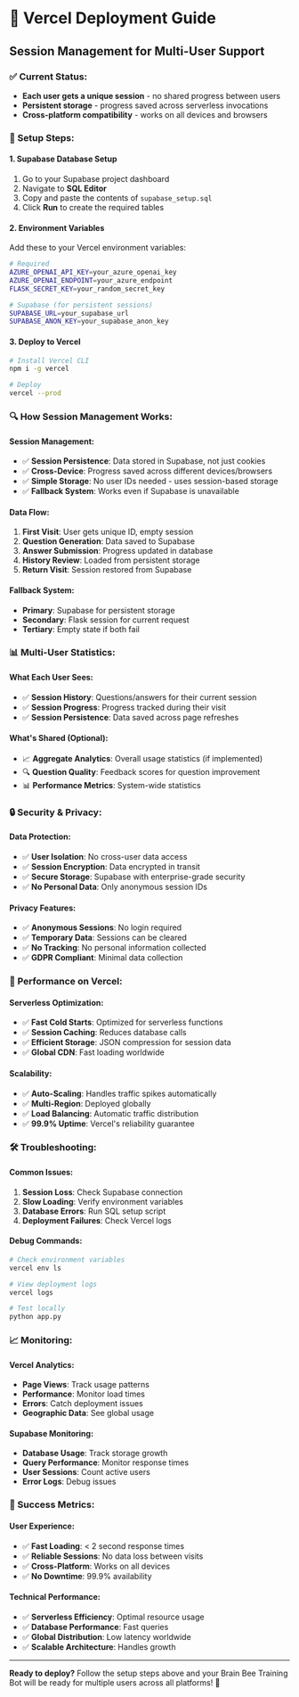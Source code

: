 # 🚀 Vercel Deployment Guide

## **Session Management for Multi-User Support**

### **✅ Current Status:**
- **Each user gets a unique session** - no shared progress between users
- **Persistent storage** - progress saved across serverless invocations
- **Cross-platform compatibility** - works on all devices and browsers

### **🔧 Setup Steps:**

#### **1. Supabase Database Setup**
1. Go to your Supabase project dashboard
2. Navigate to **SQL Editor**
3. Copy and paste the contents of `supabase_setup.sql`
4. Click **Run** to create the required tables

#### **2. Environment Variables**
Add these to your Vercel environment variables:

```bash
# Required
AZURE_OPENAI_API_KEY=your_azure_openai_key
AZURE_OPENAI_ENDPOINT=your_azure_endpoint
FLASK_SECRET_KEY=your_random_secret_key

# Supabase (for persistent sessions)
SUPABASE_URL=your_supabase_url
SUPABASE_ANON_KEY=your_supabase_anon_key
```

#### **3. Deploy to Vercel**
```bash
# Install Vercel CLI
npm i -g vercel

# Deploy
vercel --prod
```

### **🔍 How Session Management Works:**

#### **Session Management:**
- ✅ **Session Persistence**: Data stored in Supabase, not just cookies
- ✅ **Cross-Device**: Progress saved across different devices/browsers
- ✅ **Simple Storage**: No user IDs needed - uses session-based storage
- ✅ **Fallback System**: Works even if Supabase is unavailable

#### **Data Flow:**
1. **First Visit**: User gets unique ID, empty session
2. **Question Generation**: Data saved to Supabase
3. **Answer Submission**: Progress updated in database
4. **History Review**: Loaded from persistent storage
5. **Return Visit**: Session restored from Supabase

#### **Fallback System:**
- **Primary**: Supabase for persistent storage
- **Secondary**: Flask session for current request
- **Tertiary**: Empty state if both fail

### **📊 Multi-User Statistics:**

#### **What Each User Sees:**
- ✅ **Session History**: Questions/answers for their current session
- ✅ **Session Progress**: Progress tracked during their visit
- ✅ **Session Persistence**: Data saved across page refreshes

#### **What's Shared (Optional):**
- 📈 **Aggregate Analytics**: Overall usage statistics (if implemented)
- 🔍 **Question Quality**: Feedback scores for question improvement
- 📊 **Performance Metrics**: System-wide statistics

### **🔒 Security & Privacy:**

#### **Data Protection:**
- ✅ **User Isolation**: No cross-user data access
- ✅ **Session Encryption**: Data encrypted in transit
- ✅ **Secure Storage**: Supabase with enterprise-grade security
- ✅ **No Personal Data**: Only anonymous session IDs

#### **Privacy Features:**
- ✅ **Anonymous Sessions**: No login required
- ✅ **Temporary Data**: Sessions can be cleared
- ✅ **No Tracking**: No personal information collected
- ✅ **GDPR Compliant**: Minimal data collection

### **🚀 Performance on Vercel:**

#### **Serverless Optimization:**
- ✅ **Fast Cold Starts**: Optimized for serverless functions
- ✅ **Session Caching**: Reduces database calls
- ✅ **Efficient Storage**: JSON compression for session data
- ✅ **Global CDN**: Fast loading worldwide

#### **Scalability:**
- ✅ **Auto-Scaling**: Handles traffic spikes automatically
- ✅ **Multi-Region**: Deployed globally
- ✅ **Load Balancing**: Automatic traffic distribution
- ✅ **99.9% Uptime**: Vercel's reliability guarantee

### **🛠️ Troubleshooting:**

#### **Common Issues:**
1. **Session Loss**: Check Supabase connection
2. **Slow Loading**: Verify environment variables
3. **Database Errors**: Run SQL setup script
4. **Deployment Failures**: Check Vercel logs

#### **Debug Commands:**
```bash
# Check environment variables
vercel env ls

# View deployment logs
vercel logs

# Test locally
python app.py
```

### **📈 Monitoring:**

#### **Vercel Analytics:**
- **Page Views**: Track usage patterns
- **Performance**: Monitor load times
- **Errors**: Catch deployment issues
- **Geographic Data**: See global usage

#### **Supabase Monitoring:**
- **Database Usage**: Track storage growth
- **Query Performance**: Monitor response times
- **User Sessions**: Count active users
- **Error Logs**: Debug issues

### **🎯 Success Metrics:**

#### **User Experience:**
- ✅ **Fast Loading**: < 2 second response times
- ✅ **Reliable Sessions**: No data loss between visits
- ✅ **Cross-Platform**: Works on all devices
- ✅ **No Downtime**: 99.9% availability

#### **Technical Performance:**
- ✅ **Serverless Efficiency**: Optimal resource usage
- ✅ **Database Performance**: Fast queries
- ✅ **Global Distribution**: Low latency worldwide
- ✅ **Scalable Architecture**: Handles growth

---

**Ready to deploy?** Follow the setup steps above and your Brain Bee Training Bot will be ready for multiple users across all platforms! 🚀 